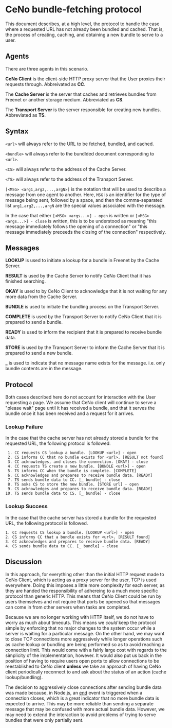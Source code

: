 # CeNo bundle-fetching protocol

This document describes, at a high level, the protocol to handle the case where a requested URL
has not already been bundled and cached.  That is, the process of creating, caching, and obtaining
a new bundle to serve to a user.

## Agents

There are three agents in this scenario.

**CeNo Client** is the client-side HTTP proxy server that the User proxies their requests through. Abbreivated as **CC**.

The **Cache Server** is the server that caches and retrieves bundles from Freenet or another storage medium. Abbreviated as **CS**.

The **Transport Server** is the server responsible for creating new bundles. Abbreviated as **TS**.

## Syntax

`<url>` will always refer to the URL to be fetched, bundled, and cached.

`<bundle>` will always refer to the bundlded document corresponding to `<url>`.

`<CS>` will always refer to the address of the Cache Server.

`<TS>` will always refer to the address of the Transport Server.

`[<MSG> <arg1,arg2,...,argN>]` is the notation that will be used to describe a message from one agent to another. Here,
`MSG` is an identifier for the type of message being sent, followed by a space, and then the comma-separated list
`arg1,arg2,...,argN` are the special values associated with the message.

In the case that either `[<MSG> <args...>] - open` is written or `[<MSG> <args...>] - close` is written, this is to be
understood as meaning "this message immediately follows the opening of a connection" or "this message immediately
preceeds the closing of the connection" respectively.

## Messages

**LOOKUP** is used to initiate a lookup for a bundle in Freenet by the Cache Server.

**RESULT** is used by the Cache Server to notify CeNo Client that it has finished searching.

**OKAY** is used to by CeNo Client to acknowledge that it is not waiting for any more data from the Cache Server.

**BUNDLE** is used to initiate the bundling process on the Transport Server.

**COMPLETE** is used by the Transport Server to notify CeNo Client that it is prepared to send a bundle.

**READY** is used to inform the recipient that it is prepared to receive bundle data.

**STORE** is used by the Transport Server to inform the Cache Server that it is prepared to send a new bundle.

**_** is used to indicate that no message name exists for the message. i.e. only bundle contents are in the message.

## Protocol

Both cases described here do not account for interaction with the User requesting a page. We assume that CeNo client
will continue to serve a "please wait" page until it has received a bundle, and that it serves the bundle once it has
been received and a request for it arrives.

### Lookup Failure

In the case that the cache server has not already stored a bundle for the requested URL, the following protocol is
followed.

```
 1. CC requests CS lookup a bundle. [LOOKUP <url>] - open
 2. CS informs CC that no bundle exists for <url>. [RESULT not found]
 3. CC acknowledges, and closes the connection. [OKAY] - close
 4. CC requests TS create a new bundle. [BUNDLE <url>] - open
 5. TS informs CC when the bundle is complete. [COMPLETE]
 6. CC acknowledges and prepares to receive bundle data. [READY]
 7. TS sends bundle data to CC. [_ bundle] - close
 8. TS asks CS to store the new bundle. [STORE url] - open
 9. CS acknowledges and prepares to receive bundle data. [READY]
10. TS sends bundle data to CS. [_ bundle] - close
```

### Lookup Success

In the case that the cache server has stored a bundle for the requested URL, the following protocol is followed.

```
1. CC requests CS lookup a bundle. [LOOKUP <url>] - open
2. CS informs CC that a bundle exists for <url>. [RESULT found]
3. CC acknowledges and prepares to receive bundle data. [READY]
4. CS sends bundle data to CC. [_ bundle] - close
```

## Discussion

In this approach, for everything other than the initial HTTP request made to CeNo Client, which is acting as a proxy
server for the user, TCP is used everywhere.  Doing this imposes a little more complexity for each server, as they are
handed the responsibility of adhereing to a much more specific protocol than generic HTTP.  This means that CeNo Client
could be run by users themselves and not require that ports be opened so that messages can come in from other servers
when tasks are completed.

Because we are no longer working with HTTP itself, we do not have to worry as much about timeouts.  This means we
_could_ keep the protocol simple by enforcing that no major changes to the system occur while a server is waiting for a
particular message. On the other hand, we may want to close TCP connections more aggressively while longer operations
such as cache lookup or bundling are being performed so as to avoid reaching a connection limit.  This would come with a
fairly large cost with regards to the simplicity of the implementation, however.  It would also put us back in the
position of having to require users open ports to allow connections to be reestablished to CeNo client **unless** we
take an approach of having CeNo client periodically reconnect to and ask about the status of an action (cache
lookup/bundling).

The decision to aggressively close connections after sending bundle data was made because, in Node.js, an
[end](http://nodejs.org/api/net.html#net_event_end) event is triggered when a connection closes, which is a great
indicator that no more bundle data is expected to arrive. This may be more reliable than sending a separate message that
may be confused with more actual bundle data.  However, we may need to extend the interaction to avoid problems of
trying to serve bundles that were only partially sent.
